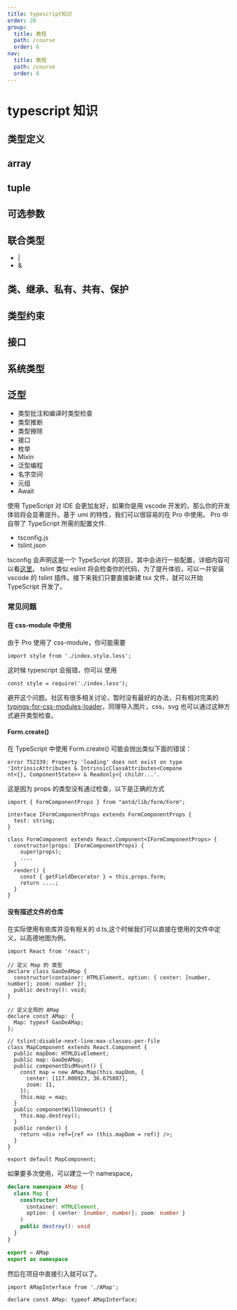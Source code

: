 ```yaml
---
title: typescript知识
order: 20
group:
  title: 教程
  path: /course
  order: 6
nav:
  title: 教程
  path: /course
  order: 6
---
```


# typescript 知识

## 类型定义

## array

## tuple

## 可选参数

## 联合类型

- |
- &

## 类、继承、私有、共有、保护

## 类型约束

## 接口

## 系统类型

## 泛型

- 类型批注和编译时类型检查
- 类型推断
- 类型擦除
- 接口
- 枚举
- Mixin
- 泛型编程
- 名字空间
- 元组
- Await

使用 TypeScript 对 IDE 会更加友好，如果你是用 vscode 开发的，那么你的开发体验将会显著提升。基于 umi 的特性，我们可以很容易的在 Pro 中使用。 Pro 中自带了 TypeScript 所需的配置文件.

- tsconfig.js
- tslint.json

tsconfig 会声明这是一个 TypeScript 的项目，其中会进行一些配置，详细内容可以看[这里](https://www.typescriptlang.org/docs/handbook/tsconfig-json.html)。 tslint 类似 eslint 将会检查你的代码，为了提升体验，可以一并安装 vscode 的 tslint 插件。接下来我们只要直接新建 tsx 文件，就可以开始 TypeScript 开发了。

### 常见问题

#### 在 css-module 中使用

由于 Pro 使用了 css-module，你可能需要

```tsx |pure
import style from './index.style.less';
```

这时候 typescript 会报错，你可以 使用

```tsx |pure
const style = require('./index.less');
```

避开这个问题。社区有很多相关讨论，暂时没有最好的办法，只有相对完美的 [typings-for-css-modules-loader](https://github.com/Jimdo/typings-for-css-modules-loader)，同理导入图片，css，svg 也可以通过这种方式避开类型检查。

#### Form.create()

在 TypeScript 中使用 Form.create() 可能会抛出类似下面的错误：

```tsx |pure
error TS2339: Property 'loading' does not exist on type 'IntrinsicAttributes & IntrinsicClassAttributes<Compone
nt<{}, ComponentState>> & Readonly<{ childr...'.
```

这是因为 props 的类型没有通过检查，以下是正确的方式

```tsx |pure
import { FormComponentProps } from "antd/lib/form/Form";

interface IFormComponentProps extends FormComponentProps {
  test: string;
}

class FormComponent extends React.Component<IFormComponentProps> {
  constructor(props: IFormComponentProps) {
    super(props);
    ....
  }
  render() {
    const { getFieldDecorator } = this.props.form;
    return ....;
  }
}
```

#### 没有描述文件的仓库

在实际使用有些库并没有相关的 d.ts,这个时候我们可以直接在使用的文件中定义，以高德地图为例。

```tsx |pure
import React from 'react';

// 定义 Map 的 类型
declare class GaoDeAMap {
  constructor(container: HTMLElement, option: { center: [number, number]; zoom: number });
  public destroy(): void;
}

// 定义全局的 AMap
declare const AMap: {
  Map: typeof GaoDeAMap;
};

// tslint:disable-next-line:max-classes-per-file
class MapComponent extends React.Component {
  public mapDom: HTMLDivElement;
  public map: GaoDeAMap;
  public componentDidMount() {
    const map = new AMap.Map(this.mapDom, {
      center: [117.000923, 36.675807],
      zoom: 11,
    });
    this.map = map;
  }
  public componentWillUnmount() {
    this.map.destroy();
  }
  public render() {
    return <div ref={ref => (this.mapDom = ref)} />;
  }
}

export default MapComponent;
```

如果要多次使用，可以建立一个 namespace，

```ts
declare namespace AMap {
  class Map {
    constructor(
      container: HTMLElement,
      option: { center: [number, number]; zoom: number }
    )
    public destroy(): void
  }
}

export = AMap
export as namespace
```

然后在项目中直接引入就可以了。

```tsx |pure
import AMapInterface from './AMap';
`
declare const AMap: typeof AMapInterface;
```
